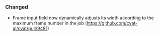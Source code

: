 ### Changed

- Frame input field now dynamically adjusts its width according to the maximum frame number in the job
  (<https://github.com/cvat-ai/cvat/pull/9481>)
